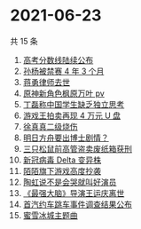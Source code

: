 # 2021-06-23

共 15 条

<!-- BEGIN -->
<!-- 最后更新时间 Wed Jun 23 2021 23:05:22 GMT+0800 (China Standard Time) -->

1. [高考分数线陆续公布](https://www.zhihu.com/search?q=高考分数线)
2. [孙杨被禁赛 4 年 3 个月](https://www.zhihu.com/search?q=孙杨)
3. [蒋勇律师去世](https://www.zhihu.com/search?q=蒋勇)
4. [原神新角色枫原万叶 pv](https://www.zhihu.com/search?q=原神)
5. [丁磊称中国学生缺乏独立思考](https://www.zhihu.com/search?q=丁磊)
6. [游戏王拍卖再现 4 万元 U 盘](https://www.zhihu.com/search?q=游戏王)
7. [徐真真二级烧伤](https://www.zhihu.com/search?q=徐真真)
8. [明日方舟要出博士剧情？](https://www.zhihu.com/search?q=明日方舟)
9. [三只松鼠前高管盗卖废纸箱获刑](https://www.zhihu.com/search?q=三只松鼠)
10. [新冠病毒 Delta 变异株](https://www.zhihu.com/search?q=新冠病毒)
11. [陌陌旗下游戏高度抄袭](https://www.zhihu.com/search?q=黑帝斯)
12. [陶虹说不是会哭就叫好演员](https://www.zhihu.com/search?q=陶虹说不是会哭就叫好演员)
13. [《最强大脑》导演王运庆离世](https://www.zhihu.com/search?q=最强大脑导演王运庆)
14. [首汽约车跳车事件调查结果公布](https://www.zhihu.com/search?q=首汽约车)
15. [蜜雪冰城主题曲](https://www.zhihu.com/search?q=蜜雪冰城)

<!-- END -->
